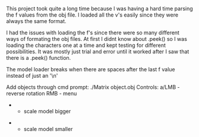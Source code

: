 This project took quite a long time because I was having a hard time parsing the f values from the obj file. I loaded all the v's easily since they were always the same format.

I had the issues with loading the f's since there were so many different ways of formating the obj files. At first I didnt know about .peek() so I was loading
the characters one at a time and kept testing for different possibilities. It was mostly just trial and error until it worked after I saw that there is a .peek()
function.

The model loader breaks when there are spaces after the last f value instead of just an '\n'

Add objects through cmd prompt: ./Matrix object.obj
Controls:
a/LMB - reverse rotation
RMB - menu
+ - scale model bigger
- - scale model smaller
